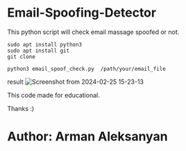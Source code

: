 # Email-Spoofing-Detector

This python script will check email massage spoofed or not.

```
sudo apt install python3
sudo apt install git
git clone

python3 email_spoof_check.py  /path/your/email_file
```
result
![Screenshot from 2024-02-25 15-23-13](https://github.com/arman-0201/Email-Spoofing-Detector/assets/145873155/a9714683-7e6f-4b5f-aeec-eba0bd5a61f9)


This code made for educational.

Thanks :)

# Author: Arman Aleksanyan
